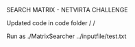 SEARCH MATRIX - NETVIRTA CHALLENGE

Updated code in code folder  /
/

Run as ./MatrixSearcher ../inputfile/test.txt


